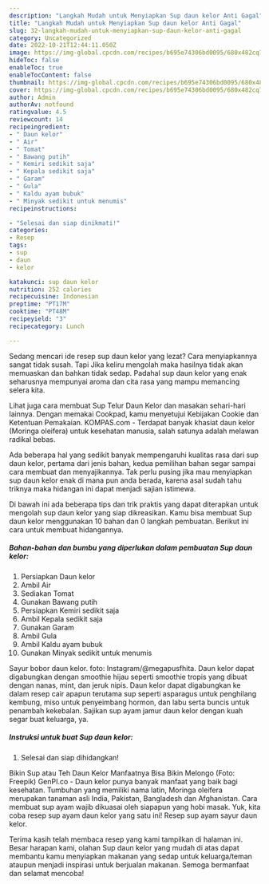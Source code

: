 ```yaml
---
description: "Langkah Mudah untuk Menyiapkan Sup daun kelor Anti Gagal"
title: "Langkah Mudah untuk Menyiapkan Sup daun kelor Anti Gagal"
slug: 32-langkah-mudah-untuk-menyiapkan-sup-daun-kelor-anti-gagal
category: Uncategorized
date: 2022-10-21T12:44:11.050Z
image: https://img-global.cpcdn.com/recipes/b695e74306bd0095/680x482cq70/sup-daun-kelor-foto-resep-utama.jpg
hideToc: false
enableToc: true
enableTocContent: false
thumbnail: https://img-global.cpcdn.com/recipes/b695e74306bd0095/680x482cq70/sup-daun-kelor-foto-resep-utama.jpg
cover: https://img-global.cpcdn.com/recipes/b695e74306bd0095/680x482cq70/sup-daun-kelor-foto-resep-utama.jpg
author: Admin
authorAv: notfound
ratingvalue: 4.5
reviewcount: 14
recipeingredient:
- " Daun kelor"
- " Air"
- " Tomat"
- " Bawang putih"
- " Kemiri sedikit saja"
- " Kepala sedikit saja"
- " Garam"
- " Gula"
- " Kaldu ayam bubuk"
- " Minyak sedikit untuk menumis"
recipeinstructions:

- "Selesai dan siap dinikmati!"
categories:
- Resep
tags:
- sup
- daun
- kelor

katakunci: sup daun kelor 
nutrition: 252 calories
recipecuisine: Indonesian
preptime: "PT17M"
cooktime: "PT48M"
recipeyield: "3"
recipecategory: Lunch

---
```



Sedang mencari ide resep sup daun kelor yang lezat? Cara menyiapkannya sangat tidak susah. Tapi Jika keliru mengolah maka hasilnya tidak akan memuaskan dan bahkan tidak sedap. Padahal sup daun kelor yang enak seharusnya mempunyai aroma dan cita rasa yang mampu memancing selera kita.


Lihat juga cara membuat Sup Telur Daun Kelor dan masakan sehari-hari lainnya. Dengan memakai Cookpad, kamu menyetujui Kebijakan Cookie dan Ketentuan Pemakaian. KOMPAS.com - Terdapat banyak khasiat daun kelor (Moringa oleifera) untuk kesehatan manusia, salah satunya adalah melawan radikal bebas.

Ada beberapa hal yang sedikit banyak mempengaruhi kualitas rasa dari sup daun kelor, pertama dari jenis bahan, kedua pemilihan bahan segar sampai cara membuat dan menyajikannya. Tak perlu pusing jika mau menyiapkan sup daun kelor enak di mana pun anda berada, karena asal sudah tahu triknya maka hidangan ini dapat menjadi sajian istimewa.


Di bawah ini ada beberapa tips dan trik praktis yang dapat diterapkan untuk mengolah sup daun kelor yang siap dikreasikan. Kamu bisa membuat Sup daun kelor menggunakan 10 bahan dan 0 langkah pembuatan. Berikut ini cara untuk membuat hidangannya.

<!--inarticleads1-->

##### Bahan-bahan dan bumbu yang diperlukan dalam pembuatan Sup daun kelor:

1. Persiapkan  Daun kelor
1. Ambil  Air
1. Sediakan  Tomat
1. Gunakan  Bawang putih
1. Persiapkan  Kemiri sedikit saja
1. Ambil  Kepala sedikit saja
1. Gunakan  Garam
1. Ambil  Gula
1. Ambil  Kaldu ayam bubuk
1. Gunakan  Minyak sedikit untuk menumis


Sayur bobor daun kelor. foto: Instagram/@megapusfhita. Daun kelor dapat digabungkan dengan smoothie hijau seperti smoothie tropis yang dibuat dengan nanas, mint, dan jeruk nipis. Daun kelor dapat digabungkan ke dalam resep cair apapun terutama sup seperti asparagus untuk penghilang kembung, miso untuk penyeimbang hormon, dan labu serta buncis untuk penambah kekebalan. Sajikan sup ayam jamur daun kelor dengan kuah segar buat keluarga, ya. 

<!--inarticleads2-->

##### Instruksi untuk buat Sup daun kelor:


1. Selesai dan siap dihidangkan!

Bikin Sup atau Teh Daun Kelor Manfaatnya Bisa Bikin Melongo (Foto: Freepik) GenPI.co - Daun kelor punya banyak manfaat yang baik bagi kesehatan. Tumbuhan yang memiliki nama latin, Moringa oleifera merupakan tanaman asli India, Pakistan, Bangladesh dan Afghanistan. Cara membuat sup ayam wajib dikuasai oleh siapapun yang hobi masak. Yuk, kita coba resep sup ayam daun kelor yang satu ini! Resep sup ayam sayur daun kelor. 

Terima kasih telah membaca resep yang kami tampilkan di halaman ini. Besar harapan kami, olahan Sup daun kelor yang mudah di atas dapat membantu kamu menyiapkan makanan yang sedap untuk keluarga/teman ataupun menjadi inspirasi untuk berjualan makanan. Semoga bermanfaat dan selamat mencoba!
